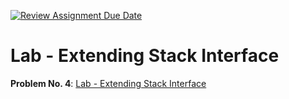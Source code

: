 [![Review Assignment Due Date](https://classroom.github.com/assets/deadline-readme-button-24ddc0f5d75046c5622901739e7c5dd533143b0c8e959d652212380cedb1ea36.svg)](https://classroom.github.com/a/ZShTEL62)
# Lab - Extending Stack Interface

__Problem No. 4__: [Lab - Extending Stack Interface](https://awstechu.instructure.com/courses/488/assignments/35999?module_item_id=122220)
